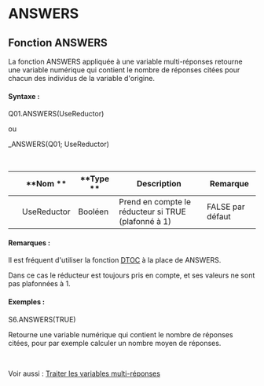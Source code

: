 # ANSWERS

## Fonction ANSWERS

La fonction ANSWERS appliquée à une variable multi-réponses retourne une variable numérique qui contient le nombre de réponses citées pour chacun des individus de la variable d'origine.

#### Syntaxe :&nbsp;

Q01.ANSWERS(UseReductor)

ou

\_ANSWERS(Q01; UseReductor)

&nbsp;

| &nbsp; | **Nom ** | **Type ** | **Description** | **Remarque** |
| --- | --- | --- | --- | --- |
| &nbsp; | UseReductor | Booléen | Prend en compte le réducteur si TRUE (plafonné à 1) | FALSE par défaut |


#### Remarques :

Il est fréquent d'utiliser la fonction [DTOC](<DTOC1.md>) à la place de ANSWERS.&nbsp;

Dans ce cas le réducteur est toujours pris en compte, et ses valeurs ne sont pas plafonnées à 1.

#### Exemples :

S6.ANSWERS(TRUE)

Retourne une variable numérique qui contient le nombre de réponses citées, pour par exemple calculer un nombre moyen de réponses.

&nbsp;

Voir aussi : [Traiter les variables multi-réponses](<Traiterlesvariablesmulti-repons1.md>)
